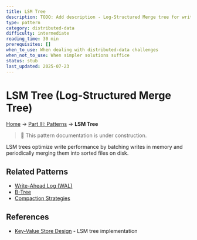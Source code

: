 ```yaml
---
title: LSM Tree
description: TODO: Add description - Log-Structured Merge tree for write-optimized storage
type: pattern
category: distributed-data
difficulty: intermediate
reading_time: 30 min
prerequisites: []
when_to_use: When dealing with distributed-data challenges
when_not_to_use: When simpler solutions suffice
status: stub
last_updated: 2025-07-23
---
```

# LSM Tree (Log-Structured Merge Tree)


<!-- Navigation -->
[Home](../introduction/index.md) → [Part III: Patterns](index.md) → **LSM Tree**

> 🚧 This pattern documentation is under construction.

LSM trees optimize write performance by batching writes in memory and periodically merging them into sorted files on disk.

## Related Patterns
- [Write-Ahead Log (WAL)](wal.md)
- [B-Tree](../quantitative/storage-engines.md)
- [Compaction Strategies](../quantitative/storage-theory.md)

## References
- [Key-Value Store Design](../case-studies/key-value-store.md) - LSM tree implementation